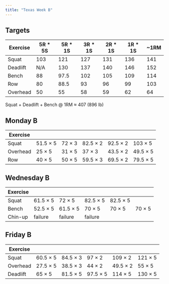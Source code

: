 ```yaml
---
title: "Texas Week B"
---
```



## Targets

| Exercise | 5R * 5S | 5R * 1S | 3R * 1S | 2R * 1S | 1R * 1S |  ~1RM   |
| ---      | ------- | ------- | ------- | ------- | ------- | ------- |
| Squat    |   103   |   121   |   127   |   131   |   136   |   141   |
| Deadlift |   N/A   |   130   |   137   |   140   |   146   |   152   |
| Bench    |   88   |  97.5   |   102   |   105   |   109   |   114   |
| Row      |   80   |  88.5   |   93   |   96   |   99   |   103   |
| Overhead |   50   |  55   |   58   |   59   |   62   |   64   |


Squat + Deadlift + Bench @ 1RM ≈ 407 (896 lb)
    
## Monday B

| Exercise |     |     |     |     |     |
| ---      | --- | --- | --- | --- | --- |
| Squat    | 51.5 × 5 | 72 × 3 | 82.5 × 2 | 92.5 × 2 | 103 × 5 | 103 × 5 | 103 × 5 | 103 × 5 | 103 × 5 |
| Overhead | 25 × 5 | 31 × 5 | 37 × 3 | 43.5 × 2 | 49.5 × 5 | 49.5 × 5 | 49.5 × 5 | 49.5 × 5 | 49.5 × 5 |
| Row      | 40 × 5 | 50 × 5 | 59.5 × 3 | 69.5 × 2 | 79.5 × 5 | 79.5 × 5 | 79.5 × 5 | 79.5 × 5 | 79.5 × 5 |

## Wednesday B

| Exercise |     |     |     |     |     |
| ---      | --- | --- | --- | --- | --- |
| Squat    | 61.5 × 5 | 72 × 5 | 82.5 × 5 | 82.5 × 5 |
| Bench    | 52.5 × 5 | 61.5 × 5 | 70 × 5 | 70 × 5 | 70 × 5 |
| Chin-up  | failure | failure | failure |

## Friday B

| Exercise |     |     |     |     |     |
| ---      | --- | --- | --- | --- | --- |
| Squat    | 60.5 × 5 | 84.5 × 3 | 97 × 2 | 109 × 2 | 121 × 5 |
| Overhead | 27.5 × 5 | 38.5 × 3 | 44 × 2 | 49.5 × 2 | 55 × 5 |
| Deadlift | 65 × 5 | 81.5 × 5 | 97.5 × 5 | 114 × 5 | 130 × 5 |

